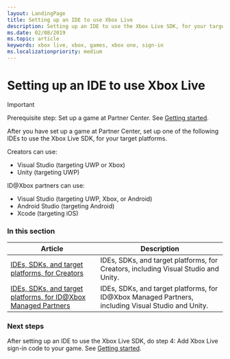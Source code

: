 ```yaml
---
layout: LandingPage
title: Setting up an IDE to use Xbox Live
description: Setting up an IDE to use the Xbox Live SDK, for your target platforms.
ms.date: 02/08/2019
ms.topic: article
keywords: xbox live, xbox, games, xbox one, sign-in
ms.localizationpriority: medium
---
```

# Setting up an IDE to use Xbox Live

   > [!IMPORTANT]
   > Prerequisite step: Set up a game at Partner Center. See [Getting started](../index.md).

After you have set up a game at Partner Center, set up one of the following IDEs to use the Xbox Live SDK, for your target platforms.

Creators can use:
*  Visual Studio (targeting UWP or Xbox)
*  Unity (targeting UWP)

ID@Xbox partners can use:
*  Visual Studio (targeting UWP, Xbox, or Android)
*  Android Studio (targeting Android)
*  Xcode (targeting iOS)


### In this section

| Article | Description |
|---------|-------------|
| [IDEs, SDKs, and target platforms, for Creators](../../get-started-with-creators/creators-program.md) | IDEs, SDKs, and target platforms, for Creators, including Visual Studio and Unity. |
| [IDEs, SDKs, and target platforms, for ID@Xbox Managed Partners](../../get-started-with-partner/managed-partners-and-id-xbox-developers.md) | IDEs, SDKs, and target platforms, for ID@Xbox Managed Partners, including Visual Studio and Unity. |


### Next steps

After setting up an IDE to use the Xbox Live SDK, do step 4: Add Xbox Live sign-in code to your game.
See [Getting started](../index.md).
